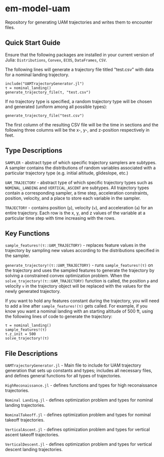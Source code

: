 # em-model-uam

Repository for generating UAM trajectories and writes them to encounter files.

## Quick Start Guide
Ensure that the following packages are installed in your current version of Julia: `Distributions`, `Convex`, `ECOS`, `DataFrames`, `CSV`.

The following lines will generate a trajectory file titled "test.csv" with data for a nominal landing trajectory.

```
include("UAMTrajectoryGenerator.jl")
τ = nominal_landing()
generate_trajectory_file(τ, "test.csv")
```

If no trajectory type is specified, a random trajectory type will be chosen and generated (uniform among all possible types):

```
generate_trajectory_file("test.csv")
```

The first column of the resulting CSV file will be the time in sections and the following three columns will be the x-, y-, and z-position respectively in feet.

## Type Descriptions
`SAMPLER` - abstract type of which specific trajectory samplers are subtypes. A sampler contains the distributions of random variables associated with a particular trajectory type (e.g. initial altitude, glideslope, etc.)

`UAM_TRAJECTORY` - abstract type of which specific trajectory types such as `NOMINAL_LANDING` and `VERTICAL_ASCENT` are subtypes. All trajectory types contain a corresponding sampler, a time step, acceleration constraints, position, velocity, and a place to store each variable in the sampler. 

`TRAJECTORY` - contains position (`p`), velocity (`v`), and acceleration (`a`) for an entire trajectory. Each row is the x, y, and z values of the variable at a particular time step with time increasing with the rows.

## Key Functions
`sample_features!(τ::UAM_TRAJECTORY)` - replaces feature values in the trajectory by sampling new values according to the distributions specified in the sampler.

`generate_trajectory!(τ::UAM_TRAJECTORY)` - runs `sample_features!(τ)` on the trajectory and uses the sampled features to generate the trajectory by solving a constrained convex optimization problem. When the `solve_trajectory!(τ::UAM_TRAJECTORY)` function is called, the position `p` and velocity `v` in the trajectory object will be replaced with the values for the newly generated trajectory.

If you want to hold any features constant during the trajectory, you will need to add a line after `sample_features!(τ)` gets called. For example, if you know you want a nominal landing with an starting altitude of 500 ft, using the following lines of code to generate the trajectory:

```
τ = nominal_landing()
sample_features!(τ)
τ.z_init = 500
solve_trajectory!(τ)
```

## File Descriptions
`UAMTrajectoryGenerator.jl` - Main file to include for UAM trajectory generation that sets up constants and types; includes all necessary files, and defines general functions for all types of trajectories.

`HighReconaissance.jl` - defines functions and types for high reconaissance trajectories.

`Nominal Landing.jl` - defines optimization problem and types for nominal landing trajectories.

`NominalTakeoff.jl` - defines optimization problem and types for nominal takeoff trajectories.

`VerticalAscent.jl` - defines optimization problem and types for vertical ascent takeoff trajectories.

`VerticalDescent.jl` - defines optimization problem and types for vertical descent landing trajectories.